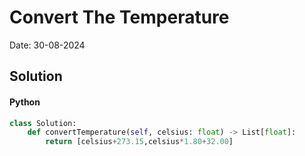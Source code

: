 
# Convert The Temperature

Date: 30-08-2024

## Solution
#### Python
```python
class Solution:
    def convertTemperature(self, celsius: float) -> List[float]:
        return [celsius+273.15,celsius*1.80+32.00]
```
        